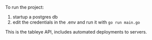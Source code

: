 To run the project:
1. startup a postgres db
2. edit the credentials in the .env and run it with `go run main.go`


This is the tableye API, includes automated deployments to servers.
